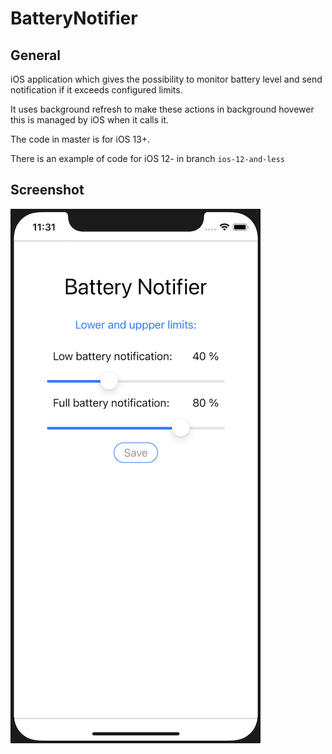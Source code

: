 # BatteryNotifier

## General
iOS application which gives the possibility to monitor battery level and send notification if it exceeds configured limits.

It uses background refresh to make these actions in background hovewer this is managed by iOS when it calls it.

The code in master is for iOS 13+. 

There is an example of code for iOS 12- in branch `ios-12-and-less`

## Screenshot

![alt text](screen.png?raw=true)


